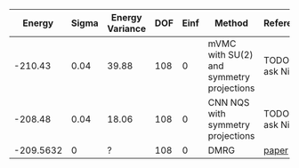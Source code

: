| Energy    | Sigma | Energy Variance | DOF | Einf | Method                                   | Reference |
|-----------|-------|-----------------|-----|------|------------------------------------------|-----------|
| -210.43   | 0.04  | 39.88           | 108 | 0    | mVMC with SU(2) and symmetry projections | TODO: ask Nikita |
| -208.48   | 0.04  | 18.06           | 108 | 0    | CNN NQS with symmetry projections        | TODO: ask Nikita |
| -209.5632 | 0     | ?               | 108 | 0    | DMRG                                     | [paper](https://journals.aps.org/prl/abstract/10.1103/PhysRevLett.126.117204) |
